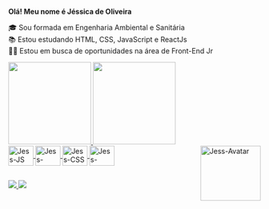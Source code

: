 **Olá! Meu nome é Jéssica de Oliveira**

🎓 Sou formada em Engenharia Ambiental e Sanitária
<br>
📚 Estou estudando HTML, CSS, JavaScript e ReactJs
<br>
👩‍💻 Estou em busca de oportunidades na área de Front-End Jr



<div >
 <a href="https://github.com/OliveiraJess">
  <img height="165em" src="https://github-readme-stats.vercel.app/api?username=OliveiraJess&show_icons=true&theme=dracula&include_all_commits=true&count_private=true"/> 
  <img height="165em" src="https://github-readme-stats.vercel.app/api/top-langs/?username=OliveiraJess&layout=compact&langs_count=16&theme=dracula"/>
</div>

 <div>
 <img align="center" height="40" width="50" alt="Jess-JS" src="https://cdn.jsdelivr.net/gh/devicons/devicon/icons/javascript/javascript-original.svg" />
 <img align="center" height="40" width="50" alt="Jess-HTML" src="https://cdn.jsdelivr.net/gh/devicons/devicon/icons/html5/html5-original.svg" />
 <img align="center" height="40" width="50" alt="Jess-CSS" src="https://cdn.jsdelivr.net/gh/devicons/devicon/icons/css3/css3-original.svg" />
 <img align="center" height="40" width="50" alt="Jess-React" src="https://cdn.jsdelivr.net/gh/devicons/devicon/icons/react/react-original.svg" />    
 <img align="right" height="110" width="120" alt="Jess-Avatar" src="https://i.picasion.com/pic92/1c0b7b5d00a6e920ce3b5774db36b962.gif"/>
 </div>

 ##
 
 <div>
  <a href="https://www.linkedin.com/in/jessica-de-oliveira/">
  <img src="https://img.shields.io/badge/LinkedIn-0077B5?style=for-the-badge&logo=linkedin&logoColor=white"
  </a>
   <a href="https://www.instagram.com/jeh_deoliveira/">
  <img src="https://img.shields.io/badge/Instagram-E4405F?style=for-the-badge&logo=instagram&logoColor=white"
  </a>
 </div>
   

